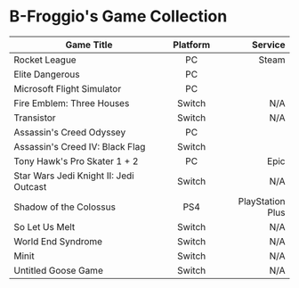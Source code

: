 # B-Froggio's Game Collection

|Game Title|Platform|Service|
|---|:---:|---:|
|Rocket League|PC|Steam|
|Elite Dangerous|PC|
|Microsoft Flight Simulator|PC|
|Fire Emblem: Three Houses|Switch|N/A|
|Transistor|Switch|N/A|
|Assassin's Creed Odyssey|PC|
|Assassin's Creed IV: Black Flag|Switch|
|Tony Hawk's Pro Skater 1 + 2|PC|Epic|
|Star Wars Jedi Knight II: Jedi Outcast|Switch|N/A|
|Shadow of the Colossus|PS4|PlayStation Plus|
|So Let Us Melt|Switch|N/A|
|World End Syndrome|Switch|N/A|
|Minit|Switch|N/A|
|Untitled Goose Game|Switch|N/A|
